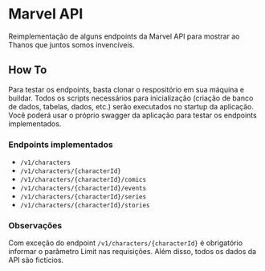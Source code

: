 # Marvel API
Reimplementação de alguns endpoints da Marvel API para mostrar ao Thanos que juntos somos invencíveis.

## How To
Para testar os endpoints, basta clonar o respositório em sua máquina e buildar. Todos os scripts necessários para inicialização (criação de banco de dados, tabelas, dados, etc.) serão executados no startup da aplicação. Você poderá usar o próprio swagger da aplicação para testar os endpoints implementados. 

### Endpoints implementados

* `/v1/characters`
* `/v1/characters/{characterId}`
* `/v1/characters/{characterId}/comics`
* `/v1/characters/{characterId}/events`
* `/v1/characters/{characterId}/series`
* `/v1/characters/{characterId}/stories`

### Observações
Com exceção do endpoint `/v1/characters/{characterId}` é obrigatório informar o parâmetro Limit nas requisições. Além disso, todos os dados da API são fictícios.
